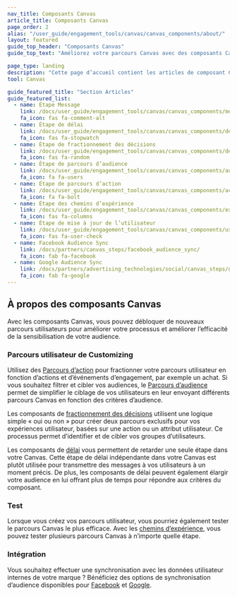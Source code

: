 ```yaml
---
nav_title: Composants Canvas
article_title: Composants Canvas
page_order: 2
alias: "/user_guide/engagement_tools/canvas/canvas_components/about/"
layout: featured
guide_top_header: "Composants Canvas"
guide_top_text: "Améliorez votre parcours Canvas avec des composants Canvas ! Les composants Canvas peuvent être utilisés pour simplifier le processus d’évaluation de l’efficacité de votre Canvas en remplaçant les étapes superflues par une seule étape. Les composants du Canvas font référence au parcours utilisateur personnalisé dans les branches du Canvas."

page_type: landing
description: "Cette page d’accueil contient les articles de composant Canvas qui vous permettront de créer des canvas optimisés."
tool: Canvas

guide_featured_title: "Section Articles"
guide_featured_list:
  - name: Étape Message
    link: /docs/user_guide/engagement_tools/canvas/canvas_components/message_step/
    fa_icon: fas fa-comment-alt
  - name: Étape de délai
    link: /docs/user_guide/engagement_tools/canvas/canvas_components/delay_step/
    fa_icon: fas fa-stopwatch
  - name: Étape de fractionnement des décisions
    link: /docs/user_guide/engagement_tools/canvas/canvas_components/decision_split/
    fa_icon: fas fa-random
  - name: Étape de parcours d’audience
    link: /docs/user_guide/engagement_tools/canvas/canvas_components/audience_paths/
    fa_icon: fa fa-users 
  - name: Étape de parcours d’action  
    link: /docs/user_guide/engagement_tools/canvas/canvas_components/action_paths/
    fa_icon: fa fa-bolt
  - name: Étape des chemins d’expérience
    link: /docs/user_guide/engagement_tools/canvas/canvas_components/experiment_step/
    fa_icon: fas fa-columns
  - name: Étape de mise à jour de l’utilisateur
    link: /docs/user_guide/engagement_tools/canvas/canvas_components/user_update/
    fa_icon: fas fa-user-check
  - name: Facebook Audience Sync
    link: /docs/partners/canvas_steps/facebook_audience_sync/
    fa_icon: fab fa-facebook
  - name: Google Audience Sync
    link: /docs/partners/advertising_technologies/social/canvas_steps/google_audience_sync/
    fa_icon: fab fa-google
---
```


## À propos des composants Canvas

Avec les composants Canvas, vous pouvez débloquer de nouveaux parcours utilisateurs pour améliorer votre processus et améliorer l’efficacité de la sensibilisation de votre audience.

### Parcours utilisateur de Customizing

Utilisez des [Parcours d’action][1] pour fractionner votre parcours utilisateur en fonction d’actions et d’événements d’engagement, par exemple un achat. Si vous souhaitez filtrer et cibler vos audiences, le [Parcours d’audience][2] permet de simplifier le ciblage de vos utilisateurs en leur envoyant différents parcours Canvas en fonction des critères d’audience.

Les composants de [fractionnement des décisions][3] utilisent une logique simple « oui ou non » pour créer deux parcours exclusifs pour vos expériences utilisateur, basées sur une action ou un attribut utilisateur. Ce processus permet d’identifier et de cibler vos groupes d’utilisateurs.

Les composants de [délai][4] vous permettent de retarder une seule étape dans votre Canvas. Cette étape de délai indépendante dans votre Canvas est plutôt utilisée pour transmettre des messages à vos utilisateurs à un moment précis. De plus, les composants de délai peuvent également élargir votre audience en lui offrant plus de temps pour répondre aux critères du composant. 

### Test
Lorsque vous créez vos parcours utilisateur, vous pourriez également tester le parcours Canvas le plus efficace. Avec les [chemins d’expérience][5], vous pouvez tester plusieurs parcours Canvas à n’importe quelle étape. 

### Intégration 
Vous souhaitez effectuer une synchronisation avec les données utilisateur internes de votre marque ? Bénéficiez des options de synchronisation d’audience disponibles pour [Facebook][6] et [Google][7]. <br><br>

[1]: {{site.baseurl}}/user_guide/engagement_tools/canvas/canvas_components/action_paths
[2]: {{site.baseurl}}/user_guide/engagement_tools/canvas/canvas_components/audience_paths
[3]: {{site.baseurl}}/user_guide/engagement_tools/canvas/canvas_components/decision_split
[4]: {{site.baseurl}}/user_guide/engagement_tools/canvas/canvas_components/delay_step
[5]: {{site.baseurl}}/user_guide/engagement_tools/canvas/canvas_components/experiment_step
[6]: {{site.baseurl}}/partners/canvas_steps/facebook_audience_sync
[7]: {{site.baseurl}}/partners/canvas_steps/google_audience_sync
